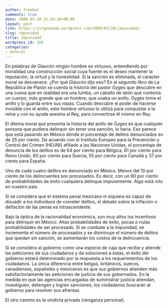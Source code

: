 ```yaml
---
author: freebot
comments: true
date: 2009-03-20 22:24:16+00:00
layout: post
link: https://jorgeikeda.wordpress.com/2009/03/20/impunidad/
slug: impunidad
title: Impunidad
wordpress_id: 368
categories:
- General
---
```


En palabras de Glaucón ningún hombre es virtuoso, entendiendo por moralidad una construcción social cuya fuente es el deseo mantener la reputación, la virtud y la honestidad.  Si la sanción es eliminada, el carácter moral se desvanece. ¿Por qué Glaucón dijo eso?  En el segundo libro de La República de Platón se cuenta la historia del pastor Gyges que descubre en una cueva que en realidad era una tumba, un caballo de latón que contenía un cuerpo, más grande que un hombre, que usaba un anillo. Gyges toma el anillo y lo guarda entre sus ropas. Cuando descubre el poder de hacerse invisible con el anillo, este hombre virtuoso lo utiliza para conquistar a la reina y con su ayuda asesina al Rey, para convertirse él mismo en Rey.

El dilema moral que presenta la historia del anillo de Gyges es que cualquier persona que pudiera delinquir sin tener una sanción, lo haría. Eso parece que está pasando en México dónde el porcentaje de delitos denunciados es de 25 por ciento. De acuerdo con el Instituto Europeo para la Prevención y Control del Crimen (HEUNI) afiliado a las Naciones Unidas, el porcentaje de denuncia de los delitos es de 64 por ciento para Bélgica, 61 por ciento para  Reino Unido, 60 por ciento para Suecia, 55 por ciento para Canadá y 37 por ciento para España.

Uno de cada cuatro delitos es denunciado en México. Menos del 10 por ciento de los delincuentes son procesados. Es decir, con un 90 por ciento de probabilidades de éxito cualquiera delinque impunemente.  Algo está roto en nuestro país.

Si se considera que el sistema penal mexicano ni siquiera es capaz de disuadir a los individuos de cometer delitos, el debate sobre la inflación o deflación de las penas es intrascendente.

Bajo la óptica de la racionalidad económica, son muy altos los incentivos para delinquir en México. Altas probabilidades de éxito, pocas o nulas probabilidades de ser procesado. Si se combate a la impunidad, se incrementa el número de procesados y se disminuye el número de delitos que quedan sin sanción, se aumentarán los costos de la delincuencia.

Si se considera al gobierno como una especie de caja que recibe y atiende las peticiones de sus ciudadanos y da soluciones a éstas, el éxito del gobierno estará determinado por la respuesta a los requerimientos de los ciudadanos. La única diferencia entre belgas, británicos, suecos, canadienses, españoles y mexicanos es que sus gobiernos atienden más satisfactoriamente las peticiones de justicia de sus gobernados. En la medida en que las agencias encargadas de suministrar justicia atiendan, investiguen, detengan y logren sanciones, los ciudadanos buscarán al gobierno para resolver sus afrentas.

El otro camino es la vindicta privada (venganza personal).

